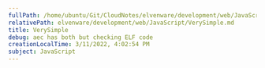 ```yaml
---
fullPath: /home/ubuntu/Git/CloudNotes/elvenware/development/web/JavaScript/VerySimple.md
relativePath: elvenware/development/web/JavaScript/VerySimple.md
title: VerySimple
debug: aec has both but checking ELF code
creationLocalTime: 3/11/2022, 4:02:54 PM
subject: JavaScript
---
```


<!-- toc -->
<!-- tocstop -->


